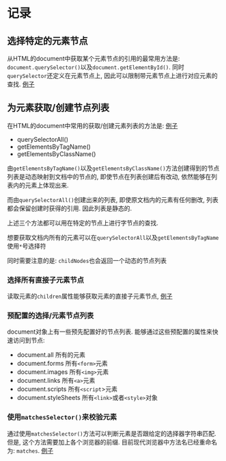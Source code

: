 # 记录

## 选择特定的元素节点

从HTML的document中获取某个元素节点的引用的最常用方法是: `document.querySelector()`以及`document.getElementById()`. 同时`querySelector`还定义在元素节点上, 因此可以限制带元素节点上进行对应元素的查找. [例子][1]

## 为元素获取/创建节点列表

在HTML的document中常用的获取/创建元素列表的方法是: [例子][2]

- querySelectorAll()
- getElementsByTagName()
- getElementsByClassName()

由`getElementsByTagName()`以及`getElementsByClassName()`方法创建得到的节点列表是动态映射到文档中的节点的, 即使节点在列表创建后有改动, 依然能够在列表内的元素上体现出来.

而由`querySelectorAll()`创建出来的列表, 即使原文档内的元素有任何删改, 列表都会保留创建时获得的引用. 因此列表是静态的.

上述三个方法都可以用在特定的节点上进行字节点的查找.

想要获取文档内所有的元素可以在`querySelectorAll`以及`getElementsByTagName`使用`*`号选择符

同时需要注意的是: `childNodes`也会返回一个动态的节点列表

### 选择所有直接子元素节点

读取元素的`children`属性能够获取元素的直接子元素节点, [例子][3]

### 预配置的选择/元素节点列表

document对象上有一些预先配置好的节点列表. 能够通过这些预配置的属性来快速访问到节点:

- document.all 所有的元素
- document.forms 所有`<form>`元素
- document.images 所有`<img>`元素
- document.links 所有`<a>`元素
- document.scripts 所有`<script`>元素
- document.styleSheets 所有`<link>`或者`<style>`对象

### 使用`matchesSelector()`来校验元素

通过使用`matchesSelector()`方法可以判断元素是否跟给定的选择器字符串匹配. 但是, 这个方法需要加上各个浏览器的前缀. 目前现代浏览器中方法名已经重命名为: `matches`. [例子][4]

[1]:    ./exec/1.html
[2]:    ./exec/2.html
[3]:    ./exec/3.html
[4]:    ./exec/4.html